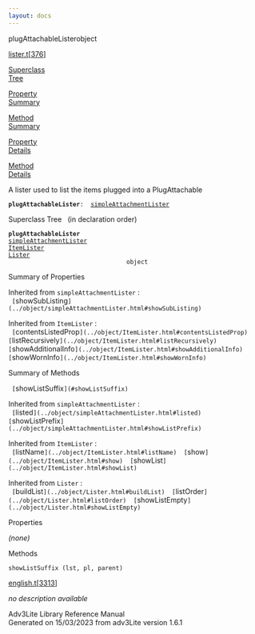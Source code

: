 ```yaml
---
layout: docs
---
```

<span class="title">plugAttachableLister</span><span class="type">object</span>

[lister.t](../file/lister.t.html)\[[376](../source/lister.t.html#376)\]

[Superclass  
Tree](#_SuperClassTree_)

[Property  
Summary](#_PropSummary_)

[Method  
Summary](#_MethodSummary_)

[Property  
Details](#_Properties_)

[Method  
Details](#_Methods_)



A lister used to list the items plugged into a PlugAttachable

**`plugAttachableLister`**` :   `[`simpleAttachmentLister`](../object/simpleAttachmentLister.html)



<span id="_SuperClassTree_"></span>



<span class="hdln">Superclass Tree</span>   (in declaration order)



**`plugAttachableLister`**  
[`simpleAttachmentLister`](../object/simpleAttachmentLister.html)  
[`ItemLister`](../object/ItemLister.html)  
[`Lister`](../object/Lister.html)  
`                                 object`  
<span id="_PropSummary_"></span>



<span class="hdln">Summary of Properties</span>  





Inherited from `simpleAttachmentLister` :  
` [`showSubListing`](../object/simpleAttachmentLister.html#showSubListing)  `

Inherited from `ItemLister` :  
` [`contentsListedProp`](../object/ItemLister.html#contentsListedProp)  [`listRecursively`](../object/ItemLister.html#listRecursively)  [`showAdditionalInfo`](../object/ItemLister.html#showAdditionalInfo)  [`showWornInfo`](../object/ItemLister.html#showWornInfo)  `



<span id="_MethodSummary_"></span>



<span class="hdln">Summary of Methods</span>  



` [`showListSuffix`](#showListSuffix)  `

Inherited from `simpleAttachmentLister` :  
` [`listed`](../object/simpleAttachmentLister.html#listed)  [`showListPrefix`](../object/simpleAttachmentLister.html#showListPrefix)  `

Inherited from `ItemLister` :  
` [`listName`](../object/ItemLister.html#listName)  [`show`](../object/ItemLister.html#show)  [`showList`](../object/ItemLister.html#showList)  `

Inherited from `Lister` :  
` [`buildList`](../object/Lister.html#buildList)  [`listOrder`](../object/Lister.html#listOrder)  [`showListEmpty`](../object/Lister.html#showListEmpty)  `

<span id="_Properties_"></span>



<span class="hdln">Properties</span>  



*(none)* <span id="_Methods_"></span>



<span class="hdln">Methods</span>  



<span id="showListSuffix"></span>

`showListSuffix (lst, pl, parent)`

[english.t](../file/english.t.html)\[[3313](../source/english.t.html#3313)\]



*no description available*





Adv3Lite Library Reference Manual  
Generated on 15/03/2023 from adv3Lite version 1.6.1


